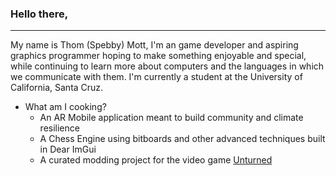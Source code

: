 ### Hello there,

<hr>

My name is Thom (Spebby) Mott, I'm an game developer and aspiring graphics programmer hoping to make something enjoyable and special, while continuing to learn more about computers and the languages in which we communicate with them. I'm currently a student at the University of California, Santa Cruz.

* What am I cooking?
  * An AR Mobile application meant to build community and climate resilience
  * A Chess Engine using bitboards and other advanced techniques built in Dear ImGui
  * A curated modding project for the video game [Unturned](https://store.steampowered.com/app/304930/Unturned/)
